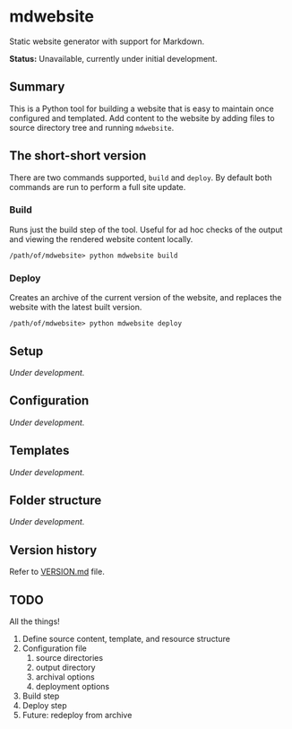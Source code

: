 # mdwebsite

Static website generator with support for Markdown.

**Status:** Unavailable, currently under initial development.

## Summary

This is a Python tool for building a website that is easy to maintain once configured and templated. Add content to the website by adding files to source directory tree and running `mdwebsite`.

## The short-short version

There are two commands supported, `build` and `deploy`. By default both commands are run to perform a full site update.

### Build

Runs just the build step of the tool. Useful for ad hoc checks of the output and viewing the rendered website content locally.

```
/path/of/mdwebsite> python mdwebsite build
```

### Deploy

Creates an archive of the current version of the website, and replaces the website with the latest built version.

```
/path/of/mdwebsite> python mdwebsite deploy
```

## Setup

*Under development.*

## Configuration

*Under development.*

## Templates

*Under development.*

## Folder structure

*Under development.*

## Version history

Refer to [VERSION.md](VERSION.md) file.

## TODO

All the things!

1. Define source content, template, and resource structure
2. Configuration file
    1. source directories
    2. output directory
    3. archival options
    4. deployment options
3. Build step
4. Deploy step
5. Future: redeploy from archive
